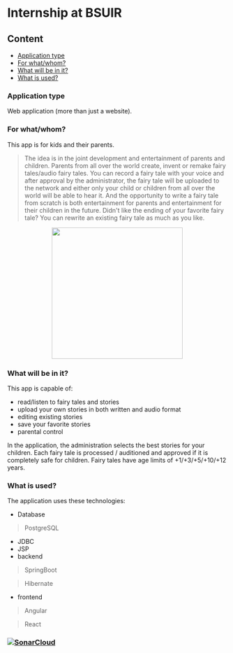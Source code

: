 # Internship at BSUIR
## Content
- [Application type](https://github.com/DAEDALUS-prog/internship/edit/master/README.md#application-type)
- [For what/whom?](https://github.com/DAEDALUS-prog/internship/edit/master/README.md#for-whatwhom)
- [What will be in it?](https://github.com/DAEDALUS-prog/internship/edit/master/README.md#what-will-be-in-it)
- [What is used?](https://github.com/DAEDALUS-prog/internship/edit/master/README.md#what-is-used)



### Application type 
Web application (more than just a website).
### For what/whom?
This app is for kids and their parents. 

>The idea is in the joint development and entertainment of parents and children. Parents from all over the world create, invent or remake fairy tales/audio fairy tales. You can record a fairy tale with your voice and after approval by the administrator, the fairy tale will be uploaded to the network and either only your child or children from all over the world will be able to hear it. And the opportunity to write a fairy tale from scratch is both entertainment for parents and entertainment for their children in the future. Didn't like the ending of your favorite fairy tale? You can rewrite an existing fairy tale as much as you like.

<div id="badges" align="center">
  <img src="https://user-images.githubusercontent.com/69119928/218274318-4939bca0-e975-4df6-af95-cec7e866ec76.png" width="300"/>
</div>

### What will be in it?

This app is capable of:
- read/listen to fairy tales and stories
- upload your own stories in both written and audio format
- editing existing stories
- save your favorite stories
- parental control

In the application, the administration selects the best stories for your children.
Each fairy tale is processed / auditioned and approved if it is completely safe
for children. Fairy tales have age limits of +1/+3/+5/+10/+12 years.

### What is used?
The application uses these technologies:
- Database
> PostgreSQL
- JDBC
- JSP
- backend
> SpringBoot
 
> Hibernate
- frontend
> Angular

> React






















### [![SonarCloud](https://sonarcloud.io/images/project_badges/sonarcloud-orange.svg)](https://sonarcloud.io/summary/new_code?id=DAEDALUS-prog_internship)
